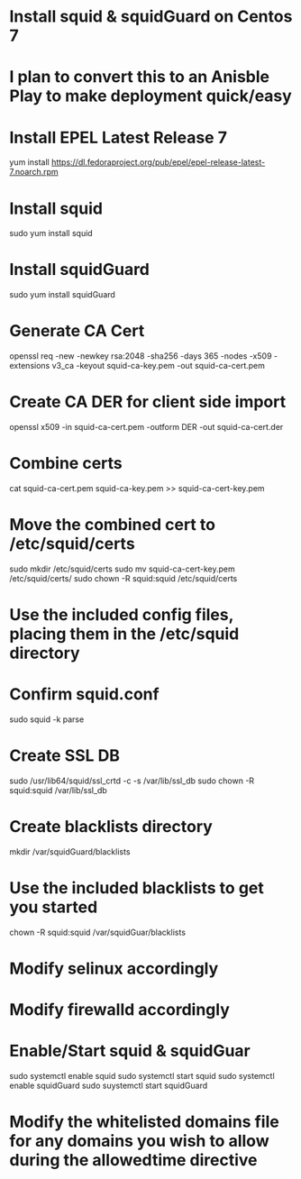 # Install squid & squidGuard on Centos 7
#
# I plan to convert this to an Anisble Play to make deployment quick/easy
#

# Install EPEL Latest Release 7
yum install https://dl.fedoraproject.org/pub/epel/epel-release-latest-7.noarch.rpm

# Install squid
sudo yum install squid

# Install squidGuard
sudo yum install squidGuard

# Generate CA Cert
openssl req -new -newkey rsa:2048 -sha256 -days 365 -nodes -x509 -extensions v3_ca -keyout squid-ca-key.pem -out squid-ca-cert.pem

# Create CA DER for client side import
openssl x509 -in squid-ca-cert.pem -outform DER -out squid-ca-cert.der

# Combine certs
cat squid-ca-cert.pem squid-ca-key.pem >> squid-ca-cert-key.pem

# Move the combined cert to /etc/squid/certs
sudo mkdir /etc/squid/certs
sudo mv squid-ca-cert-key.pem /etc/squid/certs/
sudo chown -R squid:squid /etc/squid/certs

# Use the included config files, placing them in the /etc/squid directory

# Confirm squid.conf
sudo squid -k parse

# Create SSL DB
sudo /usr/lib64/squid/ssl_crtd -c -s /var/lib/ssl_db
sudo chown -R squid:squid /var/lib/ssl_db

# Create blacklists directory
mkdir /var/squidGuard/blacklists

# Use the included blacklists to get you started
chown -R squid:squid /var/squidGuar/blacklists

# Modify selinux accordingly

# Modify firewalld accordingly

# Enable/Start squid & squidGuar
sudo systemctl enable squid
sudo systemctl start squid
sudo systemctl enable squidGuard
sudo suystemctl start squidGuard

# Modify the whitelisted domains file for any domains you wish to allow during the allowedtime directive

